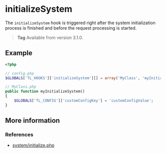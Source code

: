 # initializeSystem

The `initializeSystem` hook is triggered right after the system initialization
process is finished and before the request processing is started.

> **Tag** Available from version 3.1.0.


## Example

```php
<?php

// config.php
$GLOBALS['TL_HOOKS']['initializeSystem'][] = array('MyClass', 'myInitializeSystem');

// MyClass.php
public function myInitializeSystem()
{
    $GLOBALS['TL_CONFIG']['customConfigKey'] = 'customConfigValue';
}
```


## More information


### References

- [system/initialize.php](https://github.com/contao/core/blob/3.5.0/system/initialize.php#L239-L245)
